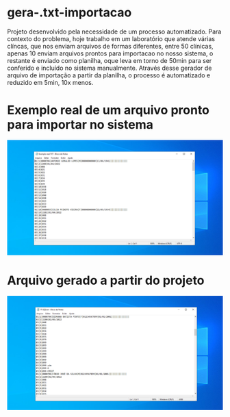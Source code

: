 # gera-.txt-importacao

Projeto desenvolvido pela necessidade de um processo automatizado. Para contexto do problema, hoje trabalho em um laboratório que atende várias clíncas, que nos enviam arquivos de formas diferentes, entre 50 clínicas, apenas 10 enviam arquivos prontos para importacao no nosso sistema, o restante é enviado como planilha, oque leva em torno de 50min para ser conferido e incluído no sistema manualmente.
Através desse gerador de arquivo de importação a partir da planilha, o processo é automatizado e reduzido em 5min, 10x menos.

# Exemplo real de um arquivo pronto para importar no sistema

![Screenshot](projeto_gmn/img/exemplo-real.png)

# Arquivo gerado a partir do projeto

![Screenshot](projeto_gmn/img/txt-gerado.png)
